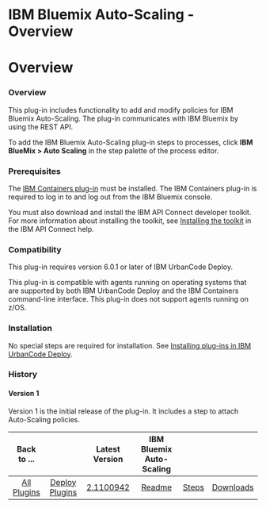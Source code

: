 
IBM Bluemix Auto-Scaling - Overview
===================================

# Overview


### Overview




This plug-in includes functionality to add and modify policies for IBM Bluemix Auto-Scaling. The plug-in communicates with IBM Bluemix by using the REST API.

To add the IBM Bluemix Auto-Scaling plug-in steps to processes, click **IBM BlueMix > Auto Scaling** in the step palette of the process editor.

### Prerequisites

The [IBM Containers plug-in](https://urbancode.github.io/IBM-UCx-PLUGIN-DOCS/UCD/cloud-foundry-ibm-containers/) must be installed. The IBM Containers plug-in is required to log in to and log out from the IBM Bluemix console.

You must also download and install the IBM API Connect developer toolkit. For more information about installing the toolkit, see [Installing the toolkit](https://www.ibm.com/support/knowledgecenter/SSMNED_5.0.0/com.ibm.apic.toolkit.doc/tapim_cli_install.html) in the IBM API Connect help.

### Compatibility

This plug-in requires version 6.0.1 or later of IBM UrbanCode Deploy.

This plug-in is compatible with agents running on operating systems that are supported by both IBM UrbanCode Deploy and the IBM Containers command-line interface. This plug-in does not support agents running on z/OS.

### Installation

No special steps are required for installation. See [Installing plug-ins in IBM UrbanCode Deploy](https://community.ibm.com/community/user/wasdevops/blogs/laurel-dickson-bull1/2022/06/13/install-plugins "Installing plug-ins in IBM UrbanCode Deploy").

### History

#### Version 1

Version 1 is the initial release of the plug-in. It includes a step to attach Auto-Scaling policies.


|Back to ...||Latest Version|IBM Bluemix Auto-Scaling |||
| :---: | :---: | :---: | :---: | :---: | :---: |
|[All Plugins](../../index.md)|[Deploy Plugins](../README.md)|[2.1100942](https://raw.githubusercontent.com/UrbanCode/IBM-UCD-PLUGINS/main/files/bluemix-autoscale/bluemix-autoscale-2.1100942.zip)|[Readme](README.md)|[Steps](steps.md)|[Downloads](downloads.md)|
